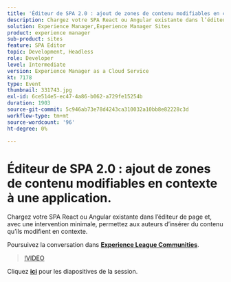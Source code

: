 ```yaml
---
title: 'Éditeur de SPA 2.0 : ajout de zones de contenu modifiables en contexte à une application.'
description: Chargez votre SPA React ou Angular existante dans l’éditeur de page et, avec une intervention minimale, permettez aux auteurs d’insérer du contenu qu’ils modifient en contexte. Cette session a été diffusée dans le cadre de l’événement Adobe Developers Live Content.
solution: Experience Manager,Experience Manager Sites
product: experience manager
sub-product: sites
feature: SPA Editor
topic: Development, Headless
role: Developer
level: Intermediate
version: Experience Manager as a Cloud Service
kt: 7178
type: Event
thumbnail: 331743.jpg
exl-id: 6ce514e5-ec47-4a86-b062-a729fe15254b
duration: 1903
source-git-commit: 5c946ab73e78d4243ca310032a10bb8e82228c3d
workflow-type: tm+mt
source-wordcount: '96'
ht-degree: 0%

---
```


# Éditeur de SPA 2.0 : ajout de zones de contenu modifiables en contexte à une application.

Chargez votre SPA React ou Angular existante dans l’éditeur de page et, avec une intervention minimale, permettez aux auteurs d’insérer du contenu qu’ils modifient en contexte.

Poursuivez la conversation dans **[Experience League Communities](https://adobe.ly/36Yd3v6)**.

>[!VIDEO](https://video.tv.adobe.com/v/331743/?quality=12&learn=on&hidetitle=true)

Cliquez **[ici](/help/adobe-developers-live/assets/spa-editor-2-0.pdf)** pour les diapositives de la session.
